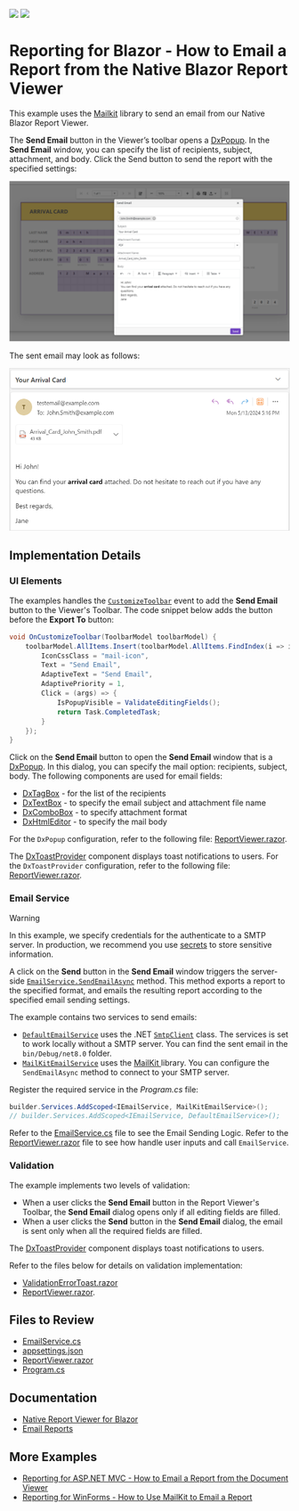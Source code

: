 <!-- default badges list -->
[![](https://img.shields.io/badge/Open_in_DevExpress_Support_Center-FF7200?style=flat-square&logo=DevExpress&logoColor=white)](https://supportcenter.devexpress.com/ticket/details/T1232536)
[![](https://img.shields.io/badge/📖_How_to_use_DevExpress_Examples-e9f6fc?style=flat-square)](https://docs.devexpress.com/GeneralInformation/403183)
<!-- default badges end -->
# Reporting for Blazor - How to Email a Report from the Native Blazor Report Viewer

This example uses the [Mailkit](https://mimekit.net/docs/html/Introduction.htm) library to send an email from our Native Blazor Report Viewer.

The **Send Email** button in the Viewer’s toolbar opens a [DxPopup](https://docs.devexpress.com/Blazor/DevExpress.Blazor.DxPopup). In the **Send Email** window, you can specify the list of recipients, subject, attachment, and body. Click the Send button to send the report with the specified settings:

![Report Viewer - Send Email Window](images/send-email-window.png)

The sent email may look as follows:

![Report Viewer - Sent Email Example](images/sent-email-example.png)

## Implementation Details

### UI Elements

The examples handles the [`CustomizeToolbar`](https://docs.devexpress.com/XtraReports/DevExpress.Blazor.Reporting.DxReportViewer.OnCustomizeToolbar) event to add the **Send Email** button to the Viewer's Toolbar. The code snippet below adds the button before the **Export To** button:

```cs
void OnCustomizeToolbar(ToolbarModel toolbarModel) {
    toolbarModel.AllItems.Insert(toolbarModel.AllItems.FindIndex(i => i.Id == ToolbarItemId.ExportTo), new ToolbarItem() {
        IconCssClass = "mail-icon",
        Text = "Send Email",
        AdaptiveText = "Send Email",
        AdaptivePriority = 1,
        Click = (args) => {
            IsPopupVisible = ValidateEditingFields();
            return Task.CompletedTask;
        }
    });
}
```

Click on the **Send Email** button to open the **Send Email** window that is a [DxPopup](https://docs.devexpress.com/Blazor/DevExpress.Blazor.DxPopup). In this dialog, you can specify the mail option: recipients, subject, body. The following components are used for email fields:
- [DxTagBox](https://docs.devexpress.com/Blazor/DevExpress.Blazor.DxTagBox-2) -  for the list of the recipients
- [DxTextBox](https://docs.devexpress.com/Blazor/DevExpress.Blazor.DxTextBox) - to specify the email subject and attachment file name
- [DxComboBox](https://docs.devexpress.com/Blazor/DevExpress.Blazor.DxComboBox-2) - to specify attachment format
- [DxHtmlEditor](https://docs.devexpress.com/Blazor/DevExpress.Blazor.DxHtmlEditor?v=24.1) - to specify the mail body

For the `DxPopup` configuration, refer to the following file: [ReportViewer.razor](BlazorReportViewer/Pages/ReportViewer.razor#L28).

The [DxToastProvider](https://docs.devexpress.devx/Blazor/DevExpress.Blazor.DxToastProvider?v=24.1) component displays toast notifications to users. 
For the `DxToastProvider` configuration, refer to the following file: [ReportViewer.razor](BlazorReportViewer/Pages/ReportViewer.razor#L73).

### Email Service 

> [!WARNING]  
> In this example, we specify credentials for the authenticate to a SMTP server. In production, we recommend you use [secrets](https://learn.microsoft.com/en-us/aspnet/core/security/app-secrets?view=aspnetcore-8.0&tabs=windows) to store sensitive information.

A click on the **Send** button in the **Send Email** window triggers the server-side [`EmailService.SendEmailAsync`](BlazorReportViewer/Services/EmailService.cs) method. This method exports a report to the specified format, and emails the resulting report according to the specified email sending settings.


The example contains two services to send emails:

- [`DefaultEmailService`](BlazorReportViewer/Services/EmailService.cs) uses the .NET [`SmtpClient`](https://learn.microsoft.com/en-us/dotnet/api/system.net.mail.smtpclient?view=net-8.0) class. The services is set to work locally without a SMTP server. You can find the sent email in the `bin/Debug/net8.0` folder. 
- [`MailKitEmailService`](BlazorReportViewer/Services/EmailService.cs) uses the [MailKit ](https://mimekit.net/docs/html/Introduction.htm) library. You can configure the `SendEmailAsync` method to connect to your SMTP server.
 
Register the required service in the *Program.cs* file:

```cs
builder.Services.AddScoped<IEmailService, MailKitEmailService>();
// builder.Services.AddScoped<IEmailService, DefaultEmailService>();
```

Refer to the [EmailService.cs](BlazorReportViewer/Services/EmailService.cs) file to see the Email Sending Logic.
Refer to the [ReportViewer.razor](BlazorReportViewer/Pages/ReportViewer.razor) file to see how handle user inputs and call `EmailService`.

### Validation 

The example implements two levels of validation:
- When a user clicks the **Send Email** button in the Report Viewer's Toolbar, the **Send Email** dialog opens only if all editing fields are filled.
- When a user clicks the **Send** button in the **Send Email** dialog, the email is sent only when all the required fields are filled.

The [DxToastProvider](https://docs.devexpress.devx/Blazor/DevExpress.Blazor.DxToastProvider?v=24.1) component displays toast notifications to users.

Refer to the files below for details on validation implementation: 
- [ValidationErrorToast.razor](BlazorReportViewer/Pages/ValidationErrorToast.razor)
- [ReportViewer.razor](BlazorReportViewer/Pages/ReportViewer.razor#L73).

## Files to Review

- [EmailService.cs](BlazorReportViewer/Services/EmailService.cs)
- [appsettings.json](BlazorReportViewer/appsettings.json)
- [ReportViewer.razor](BlazorReportViewer/Pages/ReportViewer.razor)
- [Program.cs](BlazorReportViewer/Program.cs)

## Documentation  

- [Native Report Viewer for Blazor](https://docs.devexpress.com/XtraReports/403594/web-reporting/blazor-reporting/server/blazor-report-viewer-native)
- [Email Reports](https://docs.devexpress.com/XtraReports/17634/detailed-guide-to-devexpress-reporting/store-and-distribute-reports/export-reports/email-reports)

## More Examples

- [Reporting for ASP.NET MVC - How to Email a Report from the Document Viewer](https://github.com/DevExpress-Examples/reporting-web-mvc-email-report)
- [Reporting for WinForms - How to Use MailKit to Email a Report](https://github.com/DevExpress-Examples/reporting-winforms-mailkit-email-report-pdf)
